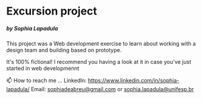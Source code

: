 # Excursion project
##### by Sophia Lapadula

This project was a Web development exercise to learn about working with a design team and building based on prototype.

It's 100% fictional! I recommend you having a look at it in case you've just started in web developmennt

📫 How to reach me ...
LinkedIn: https://www.linkedin.com/in/sophia-lapadula/
Email: sophiadeabreu@gmail.com or sophia.lapadula@unifesp.br
